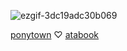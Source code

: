 ![ezgif-3dc19adc30b069](https://github.com/user-attachments/assets/ee046285-7705-44b6-9048-6d3604d62829)


[ponytown](https://rentry.co/hokko) ♡ [atabook](https://218.atabook.org)
